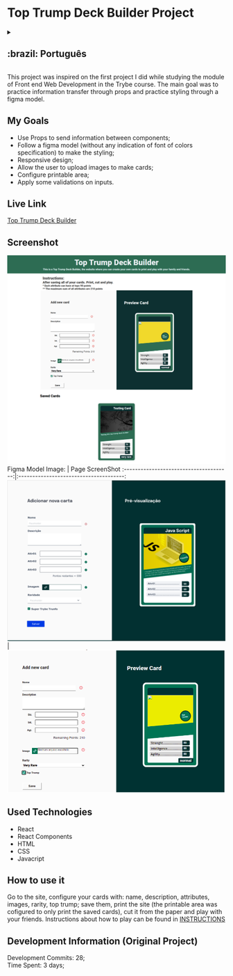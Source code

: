 # Top Trump Deck Builder Project

<details>
  <summary><h2>:brazil: Português</h2></summary>
  Esse projeto foi inspirado no primeiro projeto que fiz no módulo de Desenvolvimento Web FrontEnd no curso da Trybe. O seu objetivo primário foi praticar transferência de informações por Props e praticar a estilização baseada em um modelo Figma.
  
  ## Objetivos
  * Usar Props para enviar informações entre componentes;
  * Seguir um modelo Figma (sem especificação exata de fontes, tamanhos e cores) para fazer a estilização;
  * Design responsivo;
  * Permitir ao usuário realizar o upload de imagens para a geração de cartas;
  * Realizar configuração e área de impressão;
  * Aplicar algumas validações nos campos de input.

  ## Live Link
  <a href="http://top-trump-deckbuilder.netlify.app" target="_blank">Criador de Decks SuperTrunfo</a>
  
  ## Screenshot
  ![ScreenShot](./src/images/fullPage.png)
  <br>
  Imagem do modelo Figma:                 |         ScreenShot da página
  :--------------------------------------:|:--------------------------------------:
  ![ScreenShot](./src/images/req.png)     |  ![ScreenShot](./src/images/topTrump.png)
  
  ## Tecnologias usadas
  * React
  * React Components 
  * HTML
  * CSS
  * Javacript
  
  ## Como usar
  Acesse o site, configure as suas cartas com: nome, descrição, atributos, imagens, raridade e trunfoo, salve-as imprima o site ( a área de impressão foi configurada para imprimir apenas as cartas), corte as cartas e jogue com os amigos. Instruções do jogo podem ser encontradas em: <a href="https://www.wikihow.com/Play-Top-Trumps" target="_blank">INSTRUÇÕES</a>
  
  ## Informações de Desenvolvimento (Projeto Original)
  Commits de Desenvolvimento: 28; <br>
  Tempo Gasto: 3 dias;
</details>


This project was inspired on the first project I did while studying the module of Front end Web Development in the Trybe course. The main goal was to practice information transfer through props and practice styling through a figma model.

## My Goals
 * Use Props to send information between components;
 * Follow a figma model (without any indication of font of colors specification) to make the styling;
 * Responsive design;
 * Allow the user to upload images to make cards;
 * Configure printable area;
 * Apply some validations on inputs.


## Live Link
<a href="http://top-trump-deckbuilder.netlify.app" target="_blank">Top Trump Deck Builder</a>
  
## Screenshot
![ScreenShot](./src/images/fullPage.png)
<br>
Figma Model Image:                      |           Page ScreenShot
:--------------------------------------:|:--------------------------------------:
![ScreenShot](./src/images/req.png)     |  ![ScreenShot](./src/images/topTrump.png)
  


## Used Technologies
  * React
  * React Components 
  * HTML
  * CSS
  * Javacript

## How to use it
  Go to the site, configure your cards with: name, description, attributes, images, rarity, top trump; save them, print the site (the printable area was cofigured to only print the saved cards), cut it from the paper and play with your friends. Instructions about how to play can be found in <a href="https://www.wikihow.com/Play-Top-Trumps" target="_blank">INSTRUCTIONS</a>
    
    
## Development Information (Original Project)
  Development Commits: 28; <br>
  Time Spent: 3 days; <br> 
